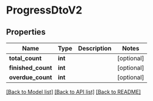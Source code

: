 # ProgressDtoV2

## Properties
Name | Type | Description | Notes
------------ | ------------- | ------------- | -------------
**total_count** | **int** |  | [optional] 
**finished_count** | **int** |  | [optional] 
**overdue_count** | **int** |  | [optional] 

[[Back to Model list]](../README.md#documentation-for-models) [[Back to API list]](../README.md#documentation-for-api-endpoints) [[Back to README]](../README.md)



